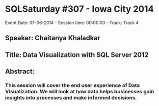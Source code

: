# SQLSaturday #307 - Iowa City 2014
Event Date: 07-06-2014 - Session time: 00:00:00 - Track: Track 4
## Speaker: Chaitanya Khaladkar
## Title: Data Visualization with SQL Server 2012
## Abstract:
### This session will cover the end user experience of Data Visualization. We will look at how data helps businesses gain insights into processes and make informed decisions.
